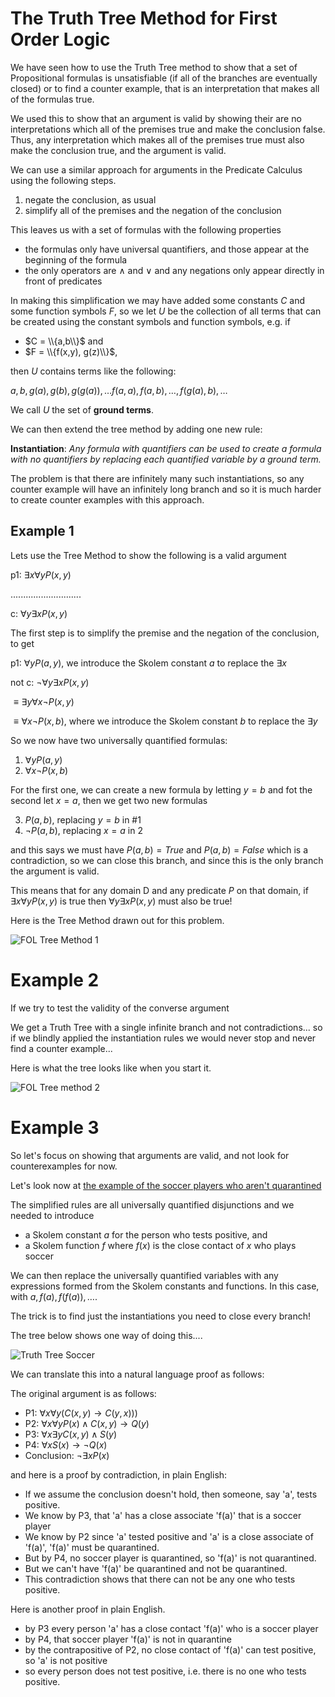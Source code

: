 # The Truth Tree Method for First Order Logic

We have seen how to use the Truth Tree method to show that a set of Propositional formulas is unsatisfiable 
(if all of the branches are eventually closed) or to find a counter example, that is an interpretation that
makes all of the formulas true.

We used this to show that an argument is valid by showing their are no interpretations which all of the premises
true and make the conclusion false.  Thus, any interpretation which makes all of the premises true must also make
the conclusion true, and the argument is valid.

We can use a similar approach for arguments in the Predicate Calculus using the following steps.
1. negate the conclusion, as usual
2. simplify all of the premises and the negation of the conclusion

This leaves us with a set of formulas with the following properties
* the formulas only have universal quantifiers, and those appear at the beginning of the formula
* the only operators are $\wedge$ and $\vee$ and any negations only appear directly in front of predicates

In making this simplification we may have added some constants $C$ and some function symbols $F$, so we let
$U$ be the collection of all terms that can be created using the constant symbols and function symbols, e.g.
if 
* $C = \\{a,b\\}$ and
* $F = \\{f(x,y), g(z)\\}$,

then $U$ contains terms like the following:

$a, b, g(a), g(b), g(g(a)), \ldots f(a,a), f(a,b), \ldots, f(g(a), b), \ldots$

We call $U$ the set of **ground terms**.

We can then extend the tree method by adding one new rule:

**Instantiation**: _Any formula with quantifiers can be used to create a formula with no quantifiers 
by replacing each quantified variable by a ground term._

The problem is that there are infinitely many such instantiations, so any counter example will have an infinitely long branch
and so it is much harder to create counter examples with this approach.


## Example 1
Lets use the Tree Method to show the following is a valid argument

p1: $\exists x \forall y P(x,y)$

............................

c: $\forall y \exists x P(x,y)$

The first step is to simplify the premise and the negation of the conclusion, to get

p1: $\forall y P(a,y)$, we introduce the Skolem constant $a$ to replace the $\exists x$

not c: $\neg \forall y \exists x P(x,y)$

$\equiv \exists y \forall x \neg P(x,y)$

$\equiv \forall x \neg P(x,b)$, where we introduce the Skolem constant $b$ to replace the $\exists y$

So we now have two universally quantified formulas:

1. $\forall y P(a,y)$
2. $\forall x \neg P(x,b)$

For the first one, we can create a new formula by letting $y=b$ and fot the second let $x=a$, then we get two new formulas

3. $P(a,b)$, replacing $y=b$ in #1
4. $\neg P(a,b)$, replacing $x=a$ in $2$

and this says we must have $P(a,b)=True$ and $P(a,b)=False$ which is a contradiction, so we can close this branch,
and since this is the only branch the argument is valid.

This means that for any domain D and any predicate $P$ on that domain, if  $\exists x \forall y P(x,y)$ is true
then $\forall y \exists x P(x,y)$ must also be true!

Here is the Tree Method drawn out for this problem.

![FOL Tree Method 1](https://github.com/tjhickey724/discrete_math/blob/main/notes/predicate_calculus/FOLtreeMethod1.jpg)

# Example 2
If we try to test the validity of the converse argument


We get a Truth Tree with a single infinite branch and not contradictions... so if we blindly applied the instantiation rules
we would never stop and never find a counter example...

Here is what the tree looks like when you start it.

![FOL Tree method 2](https://github.com/tjhickey724/discrete_math/blob/main/notes/predicate_calculus/FOLtreeMethod2.jpg)

# Example 3
So let's focus on showing that arguments are valid, and not look for counterexamples for now.

Let's look now at [the example of the soccer players who aren't quarantined](https://github.com/tjhickey724/discrete_math/blob/main/notes/predicate_calculus/FOLtreemethodExample1.md)

The simplified rules are all universally quantified disjunctions and we needed to introduce 
* a Skolem constant $a$ for the person who tests positive, and
* a Skolem function $f$ where $f(x)$ is the close contact of $x$ who plays soccer

We can then replace the universally quantified variables with any expressions formed from the
Skolem constants and functions. In this case, with $a, f(a), f(f(a)), \ldots$.

The trick is to find just the instantiations you need to close every branch!

The tree below shows one way of doing this....

![Truth Tree Soccer](https://github.com/tjhickey724/discrete_math/blob/main/notes/predicate_calculus/truth_tree_soccer.jpg)

We can translate this into a natural language proof as follows:

The original argument is as follows:
* P1: $\forall x \forall y (C(x,y) \rightarrow C(y,x)))$
* P2: $\forall x \forall y P(x)\wedge C(x,y) \rightarrow Q(y)$
* P3: $\forall x \exists y C(x,y)\wedge S(y)$
* P4: $\forall x S(x) \rightarrow \neg Q(x)$
* Conclusion: $\neg \exists x P(x)$

and here is a proof by contradiction, in plain English:
* If we assume the conclusion doesn't hold, then someone, say 'a', tests positive.
* We know by P3, that 'a' has a close associate 'f(a)' that is a soccer player
* We know by P2 since 'a' tested positive and 'a' is a close associate of 'f(a)', 'f(a)' must be quarantined.
* But by P4, no soccer player is quarantined, so 'f(a)' is not quarantined.
* But we can't have 'f(a)' be quarantined and not be quarantined.
* This contradiction shows that there can not be any one who tests positive.

Here is another proof in plain English.
* by P3 every person 'a' has a close contact 'f(a)' who is a soccer player
* by P4, that soccer player 'f(a)' is not in quarantine
* by the contrapositive of P2, no close contact of 'f(a)' can test positive, so 'a' is not positive
* so every person does not test positive, i.e. there is no one who tests positive.

  





